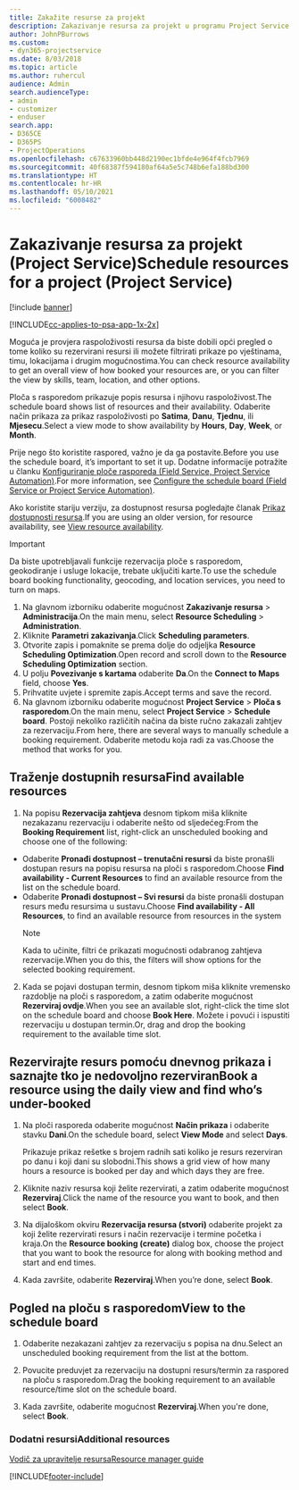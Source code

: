 ```yaml
---
title: Zakažite resurse za projekt
description: Zakazivanje resursa za projekt u programu Project Service
author: JohnPBurrows
ms.custom:
- dyn365-projectservice
ms.date: 8/03/2018
ms.topic: article
ms.author: ruhercul
audience: Admin
search.audienceType:
- admin
- customizer
- enduser
search.app:
- D365CE
- D365PS
- ProjectOperations
ms.openlocfilehash: c67633960bb448d2190ec1bfde4e964f4fcb7969
ms.sourcegitcommit: 40f68387f594180af64a5e5c748b6efa188bd300
ms.translationtype: HT
ms.contentlocale: hr-HR
ms.lasthandoff: 05/10/2021
ms.locfileid: "6008482"
---
```

# <a name="schedule-resources-for-a-project-project-service"></a><span data-ttu-id="ddfc0-103">Zakazivanje resursa za projekt (Project Service)</span><span class="sxs-lookup"><span data-stu-id="ddfc0-103">Schedule resources for a project (Project Service)</span></span>

[!include [banner](../includes/psa-now-project-operations.md)]

[!INCLUDE[cc-applies-to-psa-app-1x-2x](../includes/cc-applies-to-psa-app-1x-2x.md)]

<span data-ttu-id="ddfc0-104">Moguća je provjera raspoloživosti resursa da biste dobili opći pregled o tome koliko su rezervirani resursi ili možete filtrirati prikaze po vještinama, timu, lokacijama i drugim mogućnostima.</span><span class="sxs-lookup"><span data-stu-id="ddfc0-104">You can check resource availability to get an overall view of how booked your resources are, or you can filter the view by skills, team, location, and other options.</span></span>  
  
<span data-ttu-id="ddfc0-105">Ploča s rasporedom prikazuje popis resursa i njihovu raspoloživost.</span><span class="sxs-lookup"><span data-stu-id="ddfc0-105">The schedule board shows list of resources and their availability.</span></span> <span data-ttu-id="ddfc0-106">Odaberite način prikaza za prikaz raspoloživosti po **Satima**, **Danu**, **Tjednu**, ili **Mjesecu**.</span><span class="sxs-lookup"><span data-stu-id="ddfc0-106">Select a view mode to show availability by **Hours**, **Day**, **Week**, or **Month**.</span></span>  
  
<span data-ttu-id="ddfc0-107">Prije nego što koristite raspored, važno je da ga postavite.</span><span class="sxs-lookup"><span data-stu-id="ddfc0-107">Before you use the schedule board, it’s important to set it up.</span></span> <span data-ttu-id="ddfc0-108">Dodatne informacije potražite u članku [Konfiguriranje ploče rasporeda (Field Service, Project Service Automation)](/dynamics365/field-service/configure-schedule-board).</span><span class="sxs-lookup"><span data-stu-id="ddfc0-108">For more information, see [Configure the schedule board (Field Service or Project Service Automation)](/dynamics365/field-service/configure-schedule-board).</span></span>
  
<span data-ttu-id="ddfc0-109">Ako koristite stariju verziju, za dostupnost resursa pogledajte članak [Prikaz dostupnosti resursa](../psa/view-resource-availability.md).</span><span class="sxs-lookup"><span data-stu-id="ddfc0-109">If you are using an older version, for resource availability, see [View resource availability](../psa/view-resource-availability.md).</span></span>  

> [!IMPORTANT]
>  <span data-ttu-id="ddfc0-110">Da biste upotrebljavali funkcije rezervacija ploče s rasporedom, geokodiranje i usluge lokacije, trebate uključiti karte.</span><span class="sxs-lookup"><span data-stu-id="ddfc0-110">To use the schedule board booking functionality, geocoding, and location services, you need to turn on maps.</span></span>  
> 
> 1. <span data-ttu-id="ddfc0-111">Na glavnom izborniku odaberite mogućnost **Zakazivanje resursa** > **Administracija**.</span><span class="sxs-lookup"><span data-stu-id="ddfc0-111">On the main menu, select **Resource Scheduling** > **Administration**.</span></span>  
> 2. <span data-ttu-id="ddfc0-112">Kliknite **Parametri zakazivanja**.</span><span class="sxs-lookup"><span data-stu-id="ddfc0-112">Click **Scheduling parameters**.</span></span>  
> 3. <span data-ttu-id="ddfc0-113">Otvorite zapis i pomaknite se prema dolje do odjeljka **Resource Scheduling Optimization**.</span><span class="sxs-lookup"><span data-stu-id="ddfc0-113">Open record and scroll down to the **Resource Scheduling Optimization** section.</span></span>  
> 4. <span data-ttu-id="ddfc0-114">U polju **Povezivanje s kartama** odaberite **Da**.</span><span class="sxs-lookup"><span data-stu-id="ddfc0-114">On the **Connect to Maps** field, choose **Yes**.</span></span>  
> 5. <span data-ttu-id="ddfc0-115">Prihvatite uvjete i spremite zapis.</span><span class="sxs-lookup"><span data-stu-id="ddfc0-115">Accept terms and save the record.</span></span>  
> 6. <span data-ttu-id="ddfc0-116">Na glavnom izborniku odaberite mogućnost **Project Service** > **Ploča s rasporedom**.</span><span class="sxs-lookup"><span data-stu-id="ddfc0-116">On the main menu, select **Project Service** > **Schedule board**.</span></span> <span data-ttu-id="ddfc0-117">Postoji nekoliko različitih načina da biste ručno zakazali zahtjev za rezervaciju.</span><span class="sxs-lookup"><span data-stu-id="ddfc0-117">From here, there are several ways to manually schedule a booking requirement.</span></span> <span data-ttu-id="ddfc0-118">Odaberite metodu koja radi za vas.</span><span class="sxs-lookup"><span data-stu-id="ddfc0-118">Choose the method that works for you.</span></span>
  
## <a name="find-available-resources"></a><span data-ttu-id="ddfc0-119">Traženje dostupnih resursa</span><span class="sxs-lookup"><span data-stu-id="ddfc0-119">Find available resources</span></span>

1.  <span data-ttu-id="ddfc0-120">Na popisu **Rezervacija zahtjeva** desnom tipkom miša kliknite nezakazanu rezervaciju i odaberite nešto od sljedećeg:</span><span class="sxs-lookup"><span data-stu-id="ddfc0-120">From the **Booking Requirement** list, right-click an unscheduled booking and choose one of the following:</span></span>  
  
- <span data-ttu-id="ddfc0-121">Odaberite **Pronađi dostupnost – trenutačni resursi** da biste pronašli dostupan resurs na popisu resursa na ploči s rasporedom.</span><span class="sxs-lookup"><span data-stu-id="ddfc0-121">Choose **Find availability - Current Resources** to find an available resource from the list on the schedule board.</span></span>  
- <span data-ttu-id="ddfc0-122">Odaberite **Pronađi dostupnost – Svi resursi** da biste pronašli dostupan resurs među resursima u sustavu.</span><span class="sxs-lookup"><span data-stu-id="ddfc0-122">Choose **Find availability - All Resources**, to find an available resource from resources in the system</span></span>  
   > [!NOTE]
   >  <span data-ttu-id="ddfc0-123">Kada to učinite, filtri će prikazati mogućnosti odabranog zahtjeva rezervacije.</span><span class="sxs-lookup"><span data-stu-id="ddfc0-123">When you do this, the filters will show options for the selected booking requirement.</span></span>  
  
2. <span data-ttu-id="ddfc0-124">Kada se pojavi dostupan termin, desnom tipkom miša kliknite vremensko razdoblje na ploči s rasporedom, a zatim odaberite mogućnost **Rezerviraj ovdje**.</span><span class="sxs-lookup"><span data-stu-id="ddfc0-124">When you see an available slot, right-click the time slot on the schedule board and choose **Book Here**.</span></span> <span data-ttu-id="ddfc0-125">Možete i povući i ispustiti rezervaciju u dostupan termin.</span><span class="sxs-lookup"><span data-stu-id="ddfc0-125">Or, drag and drop the booking requirement to the available time slot.</span></span>  
  

## <a name="book-a-resource-using-the-daily-view-and-find-whos-under-booked"></a><span data-ttu-id="ddfc0-126">Rezervirajte resurs pomoću dnevnog prikaza i saznajte tko je nedovoljno rezerviran</span><span class="sxs-lookup"><span data-stu-id="ddfc0-126">Book a resource using the daily view and find who’s under-booked</span></span>
  
1.  <span data-ttu-id="ddfc0-127">Na ploči rasporeda odaberite mogućnost **Način prikaza** i odaberite stavku **Dani**.</span><span class="sxs-lookup"><span data-stu-id="ddfc0-127">On the schedule board, select **View Mode** and select **Days**.</span></span>  
  
    <span data-ttu-id="ddfc0-128">Prikazuje prikaz rešetke s brojem radnih sati koliko je resurs rezerviran po danu i koji dani su slobodni.</span><span class="sxs-lookup"><span data-stu-id="ddfc0-128">This shows a grid view of how many hours a resource is booked per day and which days they are free.</span></span>  
  
2.  <span data-ttu-id="ddfc0-129">Kliknite naziv resursa koji želite rezervirati, a zatim odaberite mogućnost **Rezerviraj**.</span><span class="sxs-lookup"><span data-stu-id="ddfc0-129">Click the name of the resource you want to book, and then select **Book**.</span></span>  
  
3.  <span data-ttu-id="ddfc0-130">Na dijaloškom okviru **Rezervacija resursa (stvori)** odaberite projekt za koji želite rezervirati resurs i način rezervacije i termine početka i kraja.</span><span class="sxs-lookup"><span data-stu-id="ddfc0-130">On the **Resource booking (create)** dialog box, choose the project that you want to book the resource for along with booking method and start and end times.</span></span>  
  
4.  <span data-ttu-id="ddfc0-131">Kada završite, odaberite **Rezerviraj**.</span><span class="sxs-lookup"><span data-stu-id="ddfc0-131">When you’re done, select **Book**.</span></span>  
  
## <a name="view-to-the-schedule-board"></a><span data-ttu-id="ddfc0-132">Pogled na ploču s rasporedom</span><span class="sxs-lookup"><span data-stu-id="ddfc0-132">View to the schedule board</span></span>
  
1.  <span data-ttu-id="ddfc0-133">Odaberite nezakazani zahtjev za rezervaciju s popisa na dnu.</span><span class="sxs-lookup"><span data-stu-id="ddfc0-133">Select an unscheduled booking requirement from the list at the bottom.</span></span>  
  
2.  <span data-ttu-id="ddfc0-134">Povucite preduvjet za rezervaciju na dostupni resurs/termin za raspored na ploču s rasporedom.</span><span class="sxs-lookup"><span data-stu-id="ddfc0-134">Drag the booking requirement to an available resource/time slot on the schedule board.</span></span>  
  
3.  <span data-ttu-id="ddfc0-135">Kada završite, odaberite mogućnost **Rezerviraj**.</span><span class="sxs-lookup"><span data-stu-id="ddfc0-135">When you're done, select **Book**.</span></span>  
  
### <a name="additional-resources"></a><span data-ttu-id="ddfc0-136">Dodatni resursi</span><span class="sxs-lookup"><span data-stu-id="ddfc0-136">Additional resources</span></span>  
 [<span data-ttu-id="ddfc0-137">Vodič za upravitelje resursa</span><span class="sxs-lookup"><span data-stu-id="ddfc0-137">Resource manager guide</span></span>](../psa/resource-manager-guide.md)


[!INCLUDE[footer-include](../includes/footer-banner.md)]